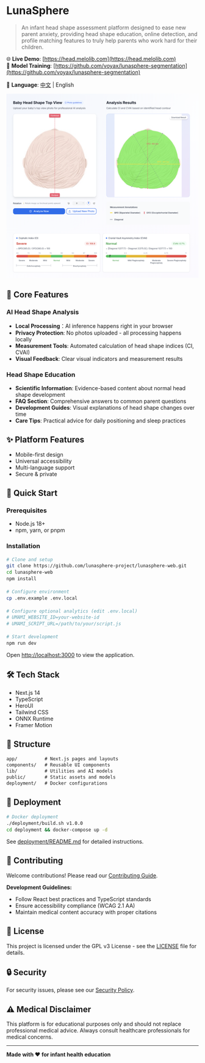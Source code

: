 # LunaSphere

> An infant head shape assessment platform designed to ease new parent anxiety, providing head shape education, online detection, and profile matching features to truly help parents who work hard for their children.

🌐 **Live Demo**: [https://head.melolib.com](https://head.melolib.com)  
🤖 **Model Training**: [https://github.com/voyax/lunasphere-segmentation](https://github.com/voyax/lunasphere-segmentation)

📖 **Language**: [中文](README-zh.md) | English

![](./docs/assets/screenshot_en.png)


## 🚀 Core Features

### AI Head Shape Analysis
- **Local Processing**：AI inference happens right in your browser
- **Privacy Protection**: No photos uploaded - all processing happens locally
- **Measurement Tools**: Automated calculation of head shape indices (CI, CVAI)
- **Visual Feedback**: Clear visual indicators and measurement results

### Head Shape Education
- **Scientific Information**: Evidence-based content about normal head shape development
- **FAQ Section**: Comprehensive answers to common parent questions
- **Development Guides**: Visual explanations of head shape changes over time
- **Care Tips**: Practical advice for daily positioning and sleep practices

## ✨ Platform Features

- Mobile-first design
- Universal accessibility
- Multi-language support
- Secure & private

## 🚀 Quick Start

### Prerequisites

- Node.js 18+ 
- npm, yarn, or pnpm

### Installation

```bash
# Clone and setup
git clone https://github.com/lunasphere-project/lunasphere-web.git
cd lunasphere-web
npm install

# Configure environment
cp .env.example .env.local

# Configure optional analytics (edit .env.local)
# UMAMI_WEBSITE_ID=your-website-id
# UMAMI_SCRIPT_URL=/path/to/your/script.js

# Start development
npm run dev
```

Open [http://localhost:3000](http://localhost:3000) to view the application.

## 🛠️ Tech Stack

- Next.js 14
- TypeScript
- HeroUI
- Tailwind CSS
- ONNX Runtime
- Framer Motion

## 📁 Structure

```
app/          # Next.js pages and layouts
components/   # Reusable UI components
lib/          # Utilities and AI models
public/       # Static assets and models
deployment/   # Docker configurations
```

## 🚀 Deployment

```bash
# Docker deployment
./deployment/build.sh v1.0.0
cd deployment && docker-compose up -d
```

See [deployment/README.md](deployment/README.md) for detailed instructions.

## 🤝 Contributing

Welcome contributions! Please read our [Contributing Guide](CONTRIBUTING.md).

**Development Guidelines:**
- Follow React best practices and TypeScript standards
- Ensure accessibility compliance (WCAG 2.1 AA)
- Maintain medical content accuracy with proper citations

## 📄 License

This project is licensed under the GPL v3 License - see the [LICENSE](LICENSE) file for details.

## 🔒 Security

For security issues, please see our [Security Policy](SECURITY.md).


## ⚠️ Medical Disclaimer

This platform is for educational purposes only and should not replace professional medical advice. Always consult healthcare professionals for medical concerns.

---

**Made with ❤️ for infant health education**
